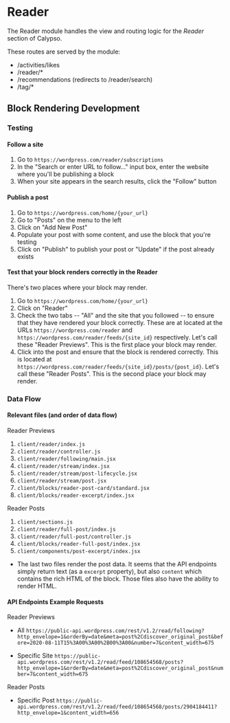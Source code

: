 # Reader

The Reader module handles the view and routing logic for the _Reader_ section of Calypso.

These routes are served by the module:

- /activities/likes
- /reader/\*
- /recommendations (redirects to /reader/search)
- /tag/\*

## Block Rendering Development

### Testing

#### Follow a site

1. Go to `https://wordpress.com/reader/subscriptions`
2. In the "Search or enter URL to follow..." input box, enter the website where you'll be publishing
   a block
3. When your site appears in the search results, click the "Follow" button

#### Publish a post

1. Go to `https://wordpress.com/home/{your_url}`
2. Go to "Posts" on the menu to the left
3. Click on "Add New Post"
4. Populate your post with some content, and use the block that you're testing
5. Click on "Publish" to publish your post or "Update" if the post already exists

#### Test that your block renders correctly in the Reader

There's two places where your block may render.

1. Go to `https://wordpress.com/home/{your_url}`
2. Click on "Reader"
3. Check the two tabs -- "All" and the site that you followed -- to ensure that they have rendered
   your block correctly. These are at located at the URLs `https://wordpress.com/reader` and
   `https://wordpress.com/reader/feeds/{site_id}` respectively. Let's call these "Reader Previews". This
   is the first place your block may render.
4. Click into the post and ensure that the block is rendered correctly. This is located at
   `https://wordpress.com/reader/feeds/{site_id}/posts/{post_id}`. Let's call these "Reader Posts". This
   is the second place your block may render.

### Data Flow

#### Relevant files (and order of data flow)

Reader Previews

1. `client/reader/index.js`
2. `client/reader/controller.js`
3. `client/reader/following/main.jsx`
4. `client/reader/stream/index.jsx`
5. `client/reader/stream/post-lifecycle.jsx`
6. `client/reader/stream/post.jsx`
7. `client/blocks/reader-post-card/standard.jsx`
8. `client/blocks/reader-excerpt/index.jsx`

Reader Posts

1. `client/sections.js`
2. `client/reader/full-post/index.js`
3. `client/reader/full-post/controller.js`
4. `client/blocks/reader-full-post/index.jsx`
5. `client/components/post-excerpt/index.jsx`

- The last two files render the post data. It seems that the API endpoints simply return text (as a
  `excerpt` property), but also `content` which contains the rich HTML of the block. Those files also have the ability to render HTML.

#### API Endpoints Example Requests

Reader Previews

- All
  `https://public-api.wordpress.com/rest/v1.2/read/following?http_envelope=1&orderBy=date&meta=post%2Cdiscover_original_post&before=2020-08-11T15%3A00%3A00%2B00%3A00&number=7&content_width=675`

- Specific Site
  `https://public-api.wordpress.com/rest/v1.2/read/feed/108654568/posts?http_envelope=1&orderBy=date&meta=post%2Cdiscover_original_post&number=7&content_width=675`

Reader Posts

- Specific Post
  `https://public-api.wordpress.com/rest/v1.2/read/feed/108654568/posts/2904184411?http_envelope=1&content_width=656`
